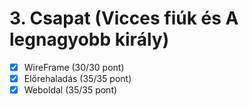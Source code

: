 # 3. Csapat (Vicces fiúk és A legnagyobb király)

- [x] WireFrame (30/30 pont)
- [x] Előrehaladás (35/35 pont)
- [x] Weboldal (35/35 pont)
